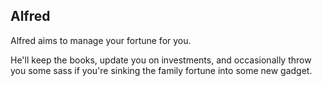 ## Alfred

Alfred aims to manage your fortune for you.

He'll keep the books, update you on investments, and occasionally throw you
some sass if you're sinking the family fortune into some new gadget.


